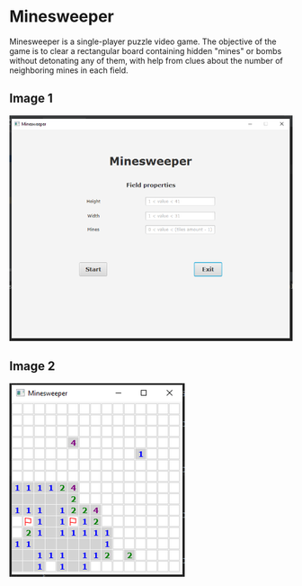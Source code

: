 # Minesweeper

Minesweeper is a single-player puzzle video game. The objective of the game is to clear a rectangular board containing hidden "mines" or bombs without detonating any of them, with help from clues about the number of neighboring mines in each field.
## Image 1
![](img/img1.png)
## Image 2
![](img/img2.png)
